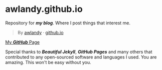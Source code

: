 # awlandy.github.io
Repository for ***my blog***. Where I post things that interest me.
> By [awlandy](https://github.com/awlandy/) &middot; [github.io](https://awlandy.github.io/)

[My ***GitHub*** Page](https://github.com/awlandy/)

Special thanks to ***Beautiful Jekyll***, ***GitHub Pages*** and many others that contributed to any open-sourced software and languages I used. You are amazing. This won't be easy without you.
